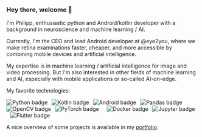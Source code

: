 ### Hey there, welcome 👋
I'm Philipp, enthusiastic python and Android/kotlin developer with a background in neuroscience and machine learning / AI.

Currently, I'm the CEO and lead Android developer at @eye2you, where we make retina examinations faster, cheaper, and more accessible by combining mobile devices and artificial intelligence.

My expertise is in machine learning / artificial intelligence for image and video processing. But I'm also interested in other fields of machine learning and AI, especially with mobile applications or so-called AI-on-edge. 

My favorite technologies:

<img src="https://img.shields.io/badge/-Python-3776AB?logo=python&logoColor=white" alt="Python badge" class="project-wrapper__text-badge"/>⠀<img src="https://img.shields.io/badge/-Kotlin-7F52FF?logo=kotlin&logoColor=white" alt="Kotlin badge" class="project-wrapper__text-badge"/>⠀<img src="https://img.shields.io/badge/-Android-3DDC84?logo=android&logoColor=white" alt="Android badge" class="project-wrapper__text-badge"/>⠀<img src="https://img.shields.io/badge/-Pandas-150458?logo=pandas&logoColor=white" alt="Pandas badge" class="project-wrapper__text-badge"/>⠀<img src="https://img.shields.io/badge/-OpenCV-5C3EE8?logo=opencv&logoColor=white" alt="OpenCV badge" class="project-wrapper__text-badge"/>⠀<img src="https://img.shields.io/badge/-PyTorch-EE4C2C?logo=pytorch&logoColor=white" alt="PyTorch badge" class="project-wrapper__text-badge"/>⠀⠀<img src="https://img.shields.io/badge/-Docker-2496ED?logo=docker&logoColor=white" alt="Docker badge" class="project-wrapper__text-badge"/>⠀<img src="https://img.shields.io/badge/-Jupyter-F37626?logo=jupyter&logoColor=white" alt="Jupyter badge" class="project-wrapper__text-badge"/>⠀<img src="https://img.shields.io/badge/-Flutter-02569B?logo=python&logoColor=white" alt="Flutter badge" class="project-wrapper__text-badge"/>

A nice overview of some projects is available in my [portfolio](https://phillies.github.io).

<!--
**phillies/phillies** is a ✨ _special_ ✨ repository because its `README.md` (this file) appears on your GitHub profile.

Here are some ideas to get you started:

- 🔭 I’m currently working on ...
- 🌱 I’m currently learning ...
- 👯 I’m looking to collaborate on ...
- 🤔 I’m looking for help with ...
- 💬 Ask me about ...
- 📫 How to reach me: ...
- 😄 Pronouns: ...
- ⚡ Fun fact: ...
-->
